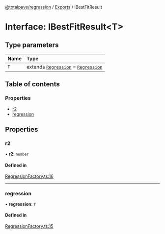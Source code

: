 [@totalpave/regression](../README.md) / [Exports](../modules.md) / IBestFitResult

# Interface: IBestFitResult<T\>

## Type parameters

| Name | Type |
| :------ | :------ |
| `T` | extends [`Regression`](../classes/Regression.md) = [`Regression`](../classes/Regression.md) |

## Table of contents

### Properties

- [r2](IBestFitResult.md#r2)
- [regression](IBestFitResult.md#regression)

## Properties

### r2

• **r2**: `number`

#### Defined in

[RegressionFactory.ts:16](https://github.com/totalpave/regression-js/blob/5b33716/src/RegressionFactory.ts#L16)

___

### regression

• **regression**: `T`

#### Defined in

[RegressionFactory.ts:15](https://github.com/totalpave/regression-js/blob/5b33716/src/RegressionFactory.ts#L15)
